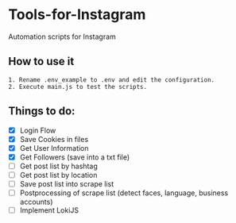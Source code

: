 # Tools-for-Instagram
Automation scripts for Instagram </br>
## How to use it
    1. Rename .env_example to .env and edit the configuration.
    2. Execute main.js to test the scripts. 
## Things to do:
- [x] Login Flow
- [x] Save Cookies in files
- [x] Get User Information
- [x] Get Followers (save into a txt file)
- [ ] Get post list by hashtag
- [ ] Get post list by location
- [ ] Save post list into scrape list
- [ ] Postprocessing of scrape list (detect faces, language, business accounts)
- [ ] Implement LokiJS
